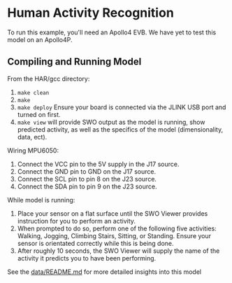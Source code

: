 # Human Activity Recognition

To run this example, you'll need an Apollo4 EVB. We have yet to test this model on an Apollo4P.

## Compiling and Running Model

From the HAR/gcc directory:

1. `make clean`
2. `make`
3. `make deploy` Ensure your board is connected via the JLINK USB port and
   turned on first.
4. `make view` will provide SWO output as the model is running, show 
   predicted activity, as well as the specifics of the model (dimensionality, data, ect).

Wiring MPU6050:

1. Connect the VCC pin to the 5V supply in the J17 source.
2. Connect the GND pin to GND on the J17 source.
3. Connect the SCL pin to pin 8 on the J23 source.
4. Connect the SDA pin to pin 9 on the J23 source.


While model is running:

1. Place your sensor on a flat surface until the SWO Viewer provides instruction for you to perform an activity.
2. When prompted to do so, perform one of the following five activities: Walking, Jogging, Climbing Stairs, Sitting, or Standing. Ensure your sensor is orientated correctly while this is being done.
3. After roughly 10 seconds, the SWO Viewer will supply the name of the activity it predicts you to have been performing.


See the [data/README.md](./data/README.md)
for more detailed insights into this model
